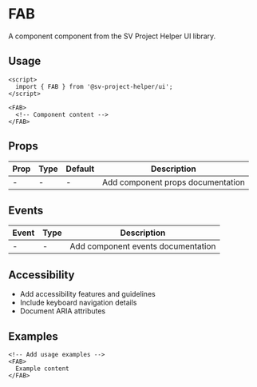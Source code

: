 # FAB

A component component from the SV Project Helper UI library.

## Usage

```svelte
<script>
  import { FAB } from '@sv-project-helper/ui';
</script>

<FAB>
  <!-- Component content -->
</FAB>
```

## Props

| Prop | Type | Default | Description |
|------|------|---------|-------------|
| - | - | - | Add component props documentation |

## Events

| Event | Type | Description |
|-------|------|-------------|
| - | - | Add component events documentation |

## Accessibility

- Add accessibility features and guidelines
- Include keyboard navigation details
- Document ARIA attributes

## Examples

```svelte
<!-- Add usage examples -->
<FAB>
  Example content
</FAB>
```